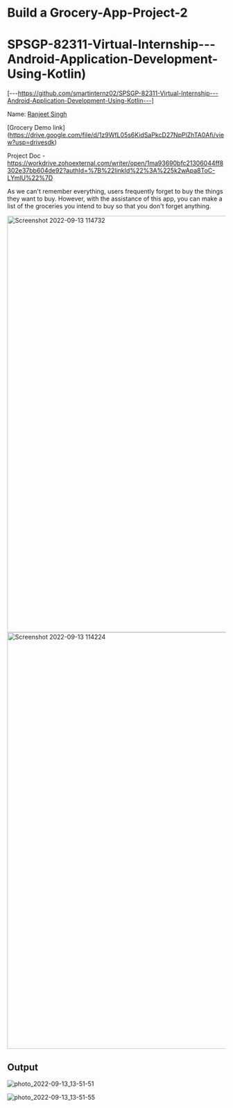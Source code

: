 # Build a Grocery-App-Project-2
# SPSGP-82311-Virtual-Internship---Android-Application-Development-Using-Kotlin)
[---https://github.com/smartinternz02/SPSGP-82311-Virtual-Internship---Android-Application-Development-Using-Kotlin---]

Name: [Ranjeet Singh](https://github.com/RanjeetSingh46)

[Grocery Demo link] (https://drive.google.com/file/d/1z9WfL05s6KidSaPkcD27NpPlZhTA0Afi/view?usp=drivesdk)

Project Doc - https://workdrive.zohoexternal.com/writer/open/1ma93690bfc21306044ff8302e37bb604de92?authId=%7B%22linkId%22%3A%225k2wApa8ToC-LYmlU%22%7D
<p>

As we can't remember everything, users frequently forget to buy the things they want to buy. However, with the assistance of this app, you can make a list of the groceries you intend to buy so that you don't forget anything.

</p>
<img width="960" alt="Screenshot 2022-09-13 114732" src="https://user-images.githubusercontent.com/83489094/189833225-3fac3e67-4bce-40aa-80a1-0d0b30e65b53.png">
<img width="960" alt="Screenshot 2022-09-13 114224" src="https://user-images.githubusercontent.com/83489094/189833241-46a4de49-ec8f-40b9-85e1-d426aa034756.png">


<h2>Output
</h2>

![photo_2022-09-13_13-51-51](https://user-images.githubusercontent.com/83489094/189850503-3d5f6c16-ad6a-4cc4-a965-eb0ef2e8f925.jpg)


![photo_2022-09-13_13-51-55](https://user-images.githubusercontent.com/83489094/189850535-c992481d-9cb0-4fd9-bfa7-97cc79a535d2.jpg)
